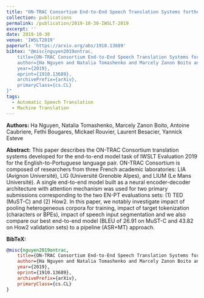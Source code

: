 ```yaml
---
title: "ON-TRAC Consortium End-to-End Speech Translation Systems forthe IWSLT 2019 Shared Task"
collection: publications
permalink: /publication/2019-10-30-IWSLT-2019
excerpt: ''
date: 2019-10-30
venue: 'IWSLT2019'
paperurl: 'https://arxiv.org/abs/1910.13689'
bibtex: "@misc{nguyen2019ontrac,
    title={ON-TRAC Consortium End-to-End Speech Translation Systems for the IWSLT 2019 Shared Task},
    author={Ha Nguyen and Natalia Tomashenko and Marcely Zanon Boito and Antoine Caubriere and Fethi Bougares and Mickael Rouvier and Laurent Besacier and Yannick Esteve},
    year={2019},
    eprint={1910.13689},
    archivePrefix={arXiv},
    primaryClass={cs.CL}
}"
tags:
  - Automatic Speech Translation
  - Machine Translation
---
```


**Authors:** Ha Nguyen, Natalia Tomashenko, Marcely Zanon Boito, Antoine Caubriere, Fethi Bougares, Mickael Rouvier, Laurent Besacier, Yannick Esteve

**Abstract:** This paper describes the ON-TRAC Consortium translation systems developed for the end-to-end model task of IWSLT Evaluation 2019 for the English-to-Portuguese language pair. ON-TRAC Consortium is composed of researchers from three French academic laboratories: LIA (Avignon Université), LIG (Université Grenoble Alpes), and LIUM (Le Mans Université). A single end-to-end model built as a neural encoder-decoder architecture with attention mechanism was used for two primary submissions corresponding to the two EN-PT evaluations sets: (1) TED (MuST-C) and (2) How2. In this paper, we notably investigate impact of pooling heterogeneous corpora for training, impact of target tokenization (characters or BPEs), impact of speech input segmentation and we also compare our best end-to-end model (BLEU of 26.91 on MuST-C and 43.82 on How2 validation sets) to a pipeline (ASR+MT) approach. 


**BibTeX:**
```bibtex
@misc{nguyen2019ontrac,
    title={ON-TRAC Consortium End-to-End Speech Translation Systems for the IWSLT 2019 Shared Task},
    author={Ha Nguyen and Natalia Tomashenko and Marcely Zanon Boito and Antoine Caubriere and Fethi Bougares and Mickael Rouvier and Laurent Besacier and Yannick Esteve},
    year={2019},
    eprint={1910.13689},
    archivePrefix={arXiv},
    primaryClass={cs.CL}
}
```
